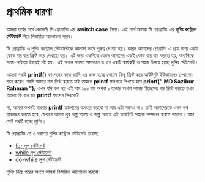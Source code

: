 # প্রাথমিক ধারণা

আমরা পূর্বের পর্বে জেনেছি সি প্রোগ্রামিং এর **switch case** নিয়ে। এই পর্বে আমরা সি প্রোগ্রামিং এর **লুপিং কন্ট্রোল স্টেটমেন্ট** নিয়ে বিস্তারিত আলোচনা করব।

সি প্রোগ্রামিং এ লুপিং কন্ট্রোল স্টেটমেন্টকে আলাদা ভাবে গুরুত্ব দেওয়া হয়। কারন আমাদের প্রোগ্রামিং এ প্রায় সময় একই কোড বার বার প্রিন্ট করে দেখাতে হয়। এই জন্য একদিকে যেমন আমাদের একই কোড বার বার করতে হয়, অন্যদিকে সময়-পরিশ্রম উভয়ই নষ্ট হয়। এই সকল সমস্যা সমাধানে ও এর একটি কার্যকরী ও সহজ উপায় হচ্ছে লুপিং স্টেটমেন্ট।

আমরা সবাই **printf\(\)** ফাংশনের কাজ জানি এর কাজ হচ্ছে কোনো কিছু প্রিন্ট করে আউটপুট ইউজারদের দেখানো। মনে করেন, আমি আমার নাম প্রিন্ট করতে চাই তাহলে **printf** ফাংশনে লিখতে হবে **printf\(" MD Sazibur Rahman "\);** এখন যদি বলা হয় এই নাম ১০০ বার অথবা ১ হাজার অথবা আমার ইচ্ছেমত বার প্রিন্ট করতে তখন আমরা কি বার বার **printf** ফাংশন লিখবো?

না, আমরা কখনই বারবার **printf** ফাংশনের ব্যবহার করবো না আর এটা সম্ভবও না। তাই আমাদেরকে এমন পথ অবলম্বন করতে হবে, যেখানে আমরা খুব অল্প সময়ে ও অল্প কোডে এই কাজটাই সহজে সম্পাদন করতে পারবো। আর সেই পথটি হচ্ছে লুপিং।

সি প্রোগ্রামিং তে ৩ ধরণের লুপিং কন্ট্রোল স্টেটমেন্ট রয়েছে-

* [for লুপ স্টেটমেন্ট](https://c.techsajib.com/c-looping-control/c-for-loop)
* [while লুপ স্টেটমেন্ট](https://c.techsajib.com/c-looping-control/c-while-loop)
* [do-while লুপ স্টেটমেন্ট](https://c.techsajib.com/c-looping-control/c-do-while-loop)

লুপিং নিয়ে পরের অংশে আমরা বিস্তারিত আলোচনা করবো।

